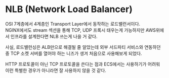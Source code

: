 # NLB (Network Load Balancer)

OSI 7계층에서 4계층인 Transport Layer에서 동작하는 로드밸런서이다.  
NGINX에서도 stream 섹션을 통해 TCP, UDP 프록시 태우는게 가능하지만 AWS위에서 인프라를 설계한다면 NLB 쓰는게 나을 거 같다.

사실, 로드밸런싱은 ALB만으로 해결될 줄 알았는데 외부 서드파티 서비스와 연동하던 중 TCP 소켓 서버를 열어야 하는 니즈가 생겨 처음으로 사용해보게 되었다.

HTTP 프로토콜이 아닌 TCP 프로토콜을 쓴다는 점과 ECS에서는 사용하기가 어려워 이런 특별한 경우가 아니라면 잘 사용하지 않을 것 같다.
